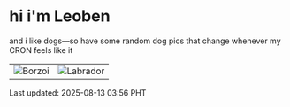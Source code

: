 # hi i'm Leoben

and i like dogs—so have some random dog pics that change whenever my CRON feels like it

|  |  |
|--------|----------|
| ![Borzoi](https://random-dog-vercel.vercel.app/api/random-borzoi?v=1755028579) | ![Labrador](https://random-dog-vercel.vercel.app/api/random-labrador?v=1755028579) |

Last updated: 2025-08-13 03:56 PHT
